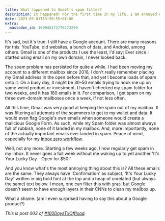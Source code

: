 ```yaml
---
title: What happened to Gmail's spam filter?
description: It happened! For the first time in my life, I am annoyed of spammers!
date: 2023-03-01T13:50:55+01:00
extra:
  mastodon_id: 109948171776573299
---
```


It's sad, but it's true: I still have a Google account. There are many reasons for this: YouTube, old websites, a bunch of data, and Android, among others. Gmail is one of the products I use the least, I'd say; Ever since I started using email on my own domain, I never looked back.

The spam problem has persisted for quite a while. I had been moving my account to a different mailbox since 2016, I don't really remember placing my Gmail address in the open before that, and yet I become loads of spam onto it. On a busy day, it might be 30–50 emails trying to hook me up on some weird product or investment. I haven't checked my spam folder for two weeks, and it has 180 emails in it. For comparison, I get spam on my three own-domain mailboxes once a week, if not less often.

All this time, Gmail was very good at keeping the spam out of my mailbox. It was filtering all attempts of the scammers to get to my wallet and data. It would even flag Google's own emails when someone would create a malicious Google Form. As such, while my Spam folder was almost always full of rubbish, none of it landed in my mailbox. And, more importantly, none of the actually important emails ever landed in spam. Peace of mind, especially for my [inbox zero workflow](@/blog/inbox-zero.md).

Well, not any more. Starting a few weeks ago, I now regularly get spam in my inbox. It never goes a full week without me waking up to yet another 'It's Your Lucky Day - Open for $50!'

And you know what's the most annoying thing about this is? All these emails are the same. They always have 'Confirmation' as subject, 'It's Your Lucky Day' written in big bold font at the top and a heap of unrelated (but always the same) text below. I mean, one can filter this with `grep`, but Google doesn't seem to have enough layers in their CNNs to clean my mailbox up.

What a shame. (am I even surprised having to say this about a Google product?)

_This is post 003 of [#100DaysToOffload](https://100daystooffload.com/)._
